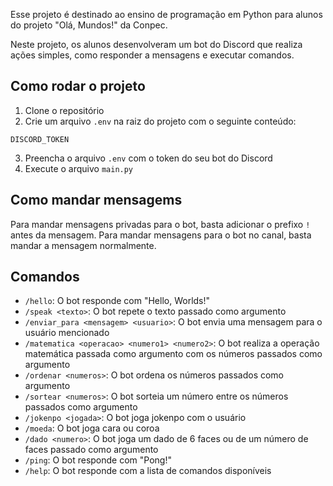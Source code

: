 Esse projeto é destinado ao ensino de programação em Python para alunos do projeto "Olá, Mundos!" da Conpec.

Neste projeto, os alunos desenvolveram um bot do Discord que realiza ações simples, como responder a mensagens e executar comandos.

## Como rodar o projeto
1. Clone o repositório
2. Crie um arquivo `.env` na raiz do projeto com o seguinte conteúdo:
```
DISCORD_TOKEN
```
3. Preencha o arquivo `.env` com o token do seu bot do Discord
4. Execute o arquivo `main.py`

## Como mandar mensagems
Para mandar mensagens privadas para o bot, basta adicionar o prefixo `!` antes da mensagem.
Para mandar mensagens para o bot no canal, basta mandar a mensagem normalmente.

## Comandos
- `/hello`: O bot responde com "Hello, Worlds!"
- `/speak <texto>`: O bot repete o texto passado como argumento
- `/enviar_para <mensagem> <usuario>`: O bot envia uma mensagem para o usuário mencionado
- `/matematica <operacao> <numero1> <numero2>`: O bot realiza a operação matemática passada como argumento com os números passados como argumento
- `/ordenar <numeros>`: O bot ordena os números passados como argumento
- `/sortear <numeros>`: O bot sorteia um número entre os números passados como argumento
- `/jokenpo <jogada>`: O bot joga jokenpo com o usuário
- `/moeda`: O bot joga cara ou coroa
- `/dado <numero>`: O bot joga um dado de 6 faces ou de um número de faces passado como argumento
- `/ping`: O bot responde com "Pong!"
- `/help`: O bot responde com a lista de comandos disponíveis
